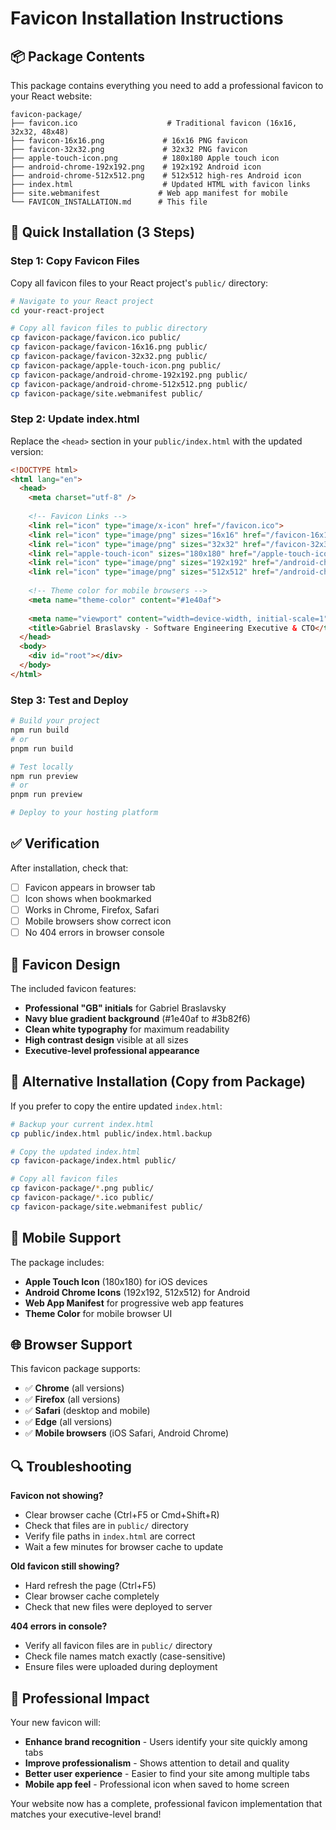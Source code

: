 # Favicon Installation Instructions

## 📦 Package Contents

This package contains everything you need to add a professional favicon to your React website:

```
favicon-package/
├── favicon.ico                    # Traditional favicon (16x16, 32x32, 48x48)
├── favicon-16x16.png             # 16x16 PNG favicon
├── favicon-32x32.png             # 32x32 PNG favicon  
├── apple-touch-icon.png          # 180x180 Apple touch icon
├── android-chrome-192x192.png    # 192x192 Android icon
├── android-chrome-512x512.png    # 512x512 high-res Android icon
├── index.html                    # Updated HTML with favicon links
├── site.webmanifest             # Web app manifest for mobile
└── FAVICON_INSTALLATION.md      # This file
```

## 🚀 Quick Installation (3 Steps)

### Step 1: Copy Favicon Files
Copy all favicon files to your React project's `public/` directory:

```bash
# Navigate to your React project
cd your-react-project

# Copy all favicon files to public directory
cp favicon-package/favicon.ico public/
cp favicon-package/favicon-16x16.png public/
cp favicon-package/favicon-32x32.png public/
cp favicon-package/apple-touch-icon.png public/
cp favicon-package/android-chrome-192x192.png public/
cp favicon-package/android-chrome-512x512.png public/
cp favicon-package/site.webmanifest public/
```

### Step 2: Update index.html
Replace the `<head>` section in your `public/index.html` with the updated version:

```html
<!DOCTYPE html>
<html lang="en">
  <head>
    <meta charset="utf-8" />
    
    <!-- Favicon Links -->
    <link rel="icon" type="image/x-icon" href="/favicon.ico">
    <link rel="icon" type="image/png" sizes="16x16" href="/favicon-16x16.png">
    <link rel="icon" type="image/png" sizes="32x32" href="/favicon-32x32.png">
    <link rel="apple-touch-icon" sizes="180x180" href="/apple-touch-icon.png">
    <link rel="icon" type="image/png" sizes="192x192" href="/android-chrome-192x192.png">
    <link rel="icon" type="image/png" sizes="512x512" href="/android-chrome-512x512.png">
    
    <!-- Theme color for mobile browsers -->
    <meta name="theme-color" content="#1e40af">
    
    <meta name="viewport" content="width=device-width, initial-scale=1" />
    <title>Gabriel Braslavsky - Software Engineering Executive & CTO</title>
  </head>
  <body>
    <div id="root"></div>
  </body>
</html>
```

### Step 3: Test and Deploy
```bash
# Build your project
npm run build
# or
pnpm run build

# Test locally
npm run preview
# or  
pnpm run preview

# Deploy to your hosting platform
```

## ✅ Verification

After installation, check that:
- [ ] Favicon appears in browser tab
- [ ] Icon shows when bookmarked
- [ ] Works in Chrome, Firefox, Safari
- [ ] Mobile browsers show correct icon
- [ ] No 404 errors in browser console

## 🎨 Favicon Design

The included favicon features:
- **Professional "GB" initials** for Gabriel Braslavsky
- **Navy blue gradient background** (#1e40af to #3b82f6)
- **Clean white typography** for maximum readability
- **High contrast design** visible at all sizes
- **Executive-level professional appearance**

## 🔧 Alternative Installation (Copy from Package)

If you prefer to copy the entire updated `index.html`:

```bash
# Backup your current index.html
cp public/index.html public/index.html.backup

# Copy the updated index.html
cp favicon-package/index.html public/

# Copy all favicon files
cp favicon-package/*.png public/
cp favicon-package/*.ico public/
cp favicon-package/site.webmanifest public/
```

## 📱 Mobile Support

The package includes:
- **Apple Touch Icon** (180x180) for iOS devices
- **Android Chrome Icons** (192x192, 512x512) for Android
- **Web App Manifest** for progressive web app features
- **Theme Color** for mobile browser UI

## 🌐 Browser Support

This favicon package supports:
- ✅ **Chrome** (all versions)
- ✅ **Firefox** (all versions)  
- ✅ **Safari** (desktop and mobile)
- ✅ **Edge** (all versions)
- ✅ **Mobile browsers** (iOS Safari, Android Chrome)

## 🔍 Troubleshooting

**Favicon not showing?**
- Clear browser cache (Ctrl+F5 or Cmd+Shift+R)
- Check that files are in `public/` directory
- Verify file paths in `index.html` are correct
- Wait a few minutes for browser cache to update

**Old favicon still showing?**
- Hard refresh the page (Ctrl+F5)
- Clear browser cache completely
- Check that new files were deployed to server

**404 errors in console?**
- Verify all favicon files are in `public/` directory
- Check file names match exactly (case-sensitive)
- Ensure files were uploaded during deployment

## 🎯 Professional Impact

Your new favicon will:
- **Enhance brand recognition** - Users identify your site quickly among tabs
- **Improve professionalism** - Shows attention to detail and quality
- **Better user experience** - Easier to find your site among multiple tabs
- **Mobile app feel** - Professional icon when saved to home screen

Your website now has a complete, professional favicon implementation that matches your executive-level brand!

